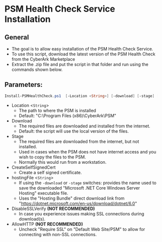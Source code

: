 # PSM Health Check Service Installation

## General
- The goal is to allow easy installation of the PSM Health Check Service.
- To use this script, download the latest version of the PSM Health Check from the CyberArk Marketplace
- Extract the .zip file and put the script in that folder and run using the commands shown below.

## Parameters:
```powershell
Install-PSMHealthCheck.ps1  [-Location <String>] [-download] [-stage] [-CreateSelfSignedCert] [-hostingFile <String>] [-DisableSSLVerify] [-AllowHTTP] [<CommonParameters>]

```
- Location <``String``>
	- The path to where the PSM is installed
    - Default: "C:\Program Files (x86)\CyberArk\PSM"
- Download
    - The required files are downloaded and installed from the internet.
    - Default: the script will use the local version of the files.
- Stage
    - The required files are downloaded from the internet, but not installed.
    - Used in cases when the PSM does not have internet access and you wish to copy the files to the PSM.
    - Normally this would run from a workstation.
- CreateSelfSignedCert
    - Create a self signed certificate.
- hostingFile <``String``>
    - If using the `-download` or `-stage` switches: provides the name used to save the downloaded "Microsoft .NET Core Windows Server Hosting" executable file.
    - Uses the "Hosting Bundle" direct download link from "https://dotnet.microsoft.com/en-us/download/dotnet/6.0"
- DisableSSLVerify
	**(NOT RECOMMENDED)**
	- In case you experience issues making SSL connections during download(s).
- AllowHTTP
	**(NOT RECOMMENDED)**
	- Uncheck "Require SSL" on "Default Web Site/PSM" to allow for connecting with non-SSL connections.
